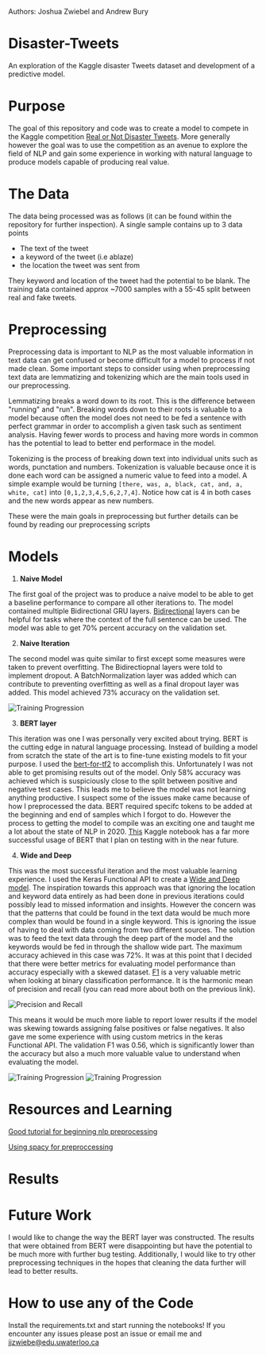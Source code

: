 Authors: Joshua Zwiebel and Andrew Bury
# Disaster-Tweets
An exploration of the Kaggle disaster Tweets dataset and development of a predictive model. 
# Purpose
The goal of this repository and code was to create a model to compete in the Kaggle competition [Real or Not Disaster Tweets](https://www.kaggle.com/c/nlp-getting-started). More generally however the goal was to use the competition as an avenue to explore the field of NLP and gain some experience in working with natural language to produce models capable of producing real value.

# The Data

The data being processed was as follows (it can be found within the repository for further inspection). A single sample contains up to 3 data points
- The text of the tweet
- a keyword of the tweet (i.e ablaze)
- the location the tweet was sent from

They keyword and location of the tweet had the potential to be blank. The training data contained approx ~7000 samples with a 55-45 split between real and fake tweets. 

# Preprocessing
Preprocessing data is important to NLP as the most valuable information in text data can get confused or become difficult for a model to process if not made clean. Some important steps to consider using when preprocessing text data are lemmatizing and tokenizing which are the main tools used in our preprocessing. 

Lemmatizing breaks a word down to its root. This is the difference between "running" and "run". Breaking words down to their roots is valuable to a model because often the model does not need to be fed a sentence with perfect grammar in order to accomplish a given task such as sentiment analysis. Having fewer words to process and having more words in common has the potential to lead to better end performace in the model. 

Tokenizing is the process of breaking down text into individual units such as words, punctation and numbers. Tokenization is valuable because once it is done each word can be assigned a numeric value to feed into a model. A simple example would be turning `[there, was, a, black, cat, and, a, white, cat]` into `[0,1,2,3,4,5,6,2,7,4]`. Notice how cat is 4 in both cases and the new words appear as new numbers.

These were the main goals in preprocessing but further details can be found by reading our preprocessing scripts


# Models
1. **Naive Model**

The first goal of the project was to produce a naive model to be able to get a baseline performance to compare all other iterations to. The model contained multiple Bidirectional GRU layers. [Bidirectional](https://machinelearningmastery.com/develop-bidirectional-lstm-sequence-classification-python-keras/) layers can be helpful for tasks where the context of the full sentence can be used.  The model was able to get 70% percent accuracy on the validation set.

2. **Naive Iteration**

The second model was quite similar to first except some measures were taken to prevent overfitting. The Bidirectiopnal layers were told to implement dropout. A BatchNormalization layer was added which can contribute to preventing overfitting as well as a final dropout layer was added. This model achieved 73% accuracy on the validation set.

![Training Progression](iterationacc.png)

3. **BERT layer**

This iteration was one I was personally very excited about trying. BERT is the cutting edge in natural language processing. Instead of building a model from scratch the state of the art is to fine-tune existing models to fit your purpose. I used the [bert-for-tf2](https://github.com/kpe/bert-for-tf2) to accomplish this. Unfortunately I was not able to get promising results out of the model. Only 58% accuracy was achieved which is suspiciously close to the split between positive and negative test cases. This leads me to believe the model was not learning anything productive. I suspect some of the issues make came because of how I preprocessed the data. BERT required specifc tokens to be added at the beginning and end of samples which I forgot to do. However the process to getting the model to compile was an exciting one and taught me a lot about the state of NLP in 2020. [This](https://www.kaggle.com/xhlulu/disaster-nlp-keras-bert-using-tfhub) Kaggle notebook has a far more successful usage of BERT that I plan on testing with in the near future. 

4. **Wide and Deep**

This was the most successful iteration and the most valuable learning experience. I used the Keras Functional API to create a [Wide and Deep model](https://ai.googleblog.com/2016/06/wide-deep-learning-better-together-with.html). The inspiration towards this approach was that ignoring the location and keyword data entirely as had been done in previous iterations could possibly lead to missed information and insights. However the concern was that the patterns that could be found in the text data would be much more complex than would be found in a single keyword. This is ignoring the issue of having to deal with data coming from two different sources. The solution was to feed the text data through the deep part of the model and the keywords would be fed in through the shallow wide part. The maximum accuracy achieved in this case was 72%. It was at this point that I decided that there were better metrics for evaluating model performance than accuracy especially with a skewed dataset. [F1](https://en.wikipedia.org/wiki/F1_score) is a very valuable metric when looking at binary classification performance. It is the harmonic mean of precision and recall (you can read more about both on the previous link).

![Precision and Recall](Precisionrecall.svg.png)

This means it would be much more liable to report lower results if the model was skewing towards assigning false positives or false negatives. It also gave me some experience with using custom metrics in the keras Functional API. The validation F1 was 0.56, which is significantly lower than the accuracy but also a much more valuable value to understand when evaluating the model.

![Training Progression](widendeepacc.png)
![Training Progression](widendeepf1.png)

# Resources and Learning
[Good tutorial for beginning nlp preprocessing](https://towardsdatascience.com/nlp-for-beginners-cleaning-preprocessing-text-data-ae8e306bef0f)

[Using spacy for preproccessing](https://stackabuse.com/python-for-nlp-tokenization-stemming-and-lemmatization-with-spacy-library/)

# Results 

# Future Work
I would like to change the way the BERT layer was constructed. The results that were obtained from BERT were disappointing but have the potential to be much more with further bug testing. Additionally, I would like to try other preprocessing techniques in the hopes that cleaning the data further will lead to better results. 
# How to use any of the Code
Install the requirements.txt and start running the notebooks! If you encounter any issues please post an issue or email me and jjzwiebe@edu.uwaterloo.ca
